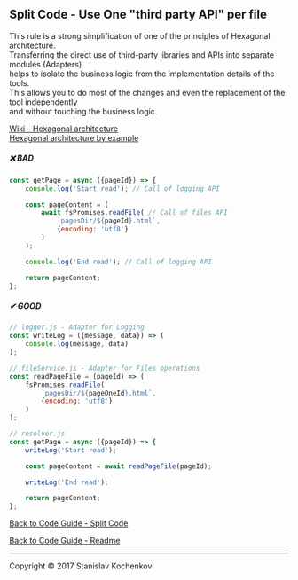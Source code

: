 ## Split Code - Use One "third party API" per file

This rule is a strong simplification of one of the principles of Hexagonal architecture.  
Transferring the direct use of third-party libraries and APIs into separate modules (Adapters)  
helps to isolate the business logic from the implementation details of the tools.  
This allows you to do most of the changes and even the replacement of the tool independently  
and without touching the business logic.

[Wiki - Hexagonal architecture](https://en.wikipedia.org/wiki/Hexagonal_architecture_(software))  
[Hexagonal architecture by example](https://blog.allegro.tech/2020/05/hexagonal-architecture-by-example.html)

##### ❌ BAD

```javascript
const getPage = async ({pageId}) => {
    console.log('Start read'); // Call of logging API

    const pageContent = (
        await fsPromises.readFile( // Call of files API
            `pagesDir/${pageId}.html`,
            {encoding: 'utf8'}
        )
    );

    console.log('End read'); // Call of logging API

    return pageContent;
};
```

##### ✔ GOOD

```javascript
// logger.js - Adapter for Logging
const writeLog = ({message, data}) => (
    console.log(message, data)
);
```

```javascript
// fileService.js - Adapter for Files operations
const readPageFile = (pageId) => (
    fsPromises.readFile(
        `pagesDir/${pageOneId}.html`,
        {encoding: 'utf8'}
    )
);
```

```javascript
// resolver.js
const getPage = async ({pageId}) => {
    writeLog('Start read');

    const pageContent = await readPageFile(pageId);

    writeLog('End read');

    return pageContent;
};
```

[Back to Code Guide - Split Code](https://github.com/UserBug/codeGuide/tree/v2/docs/splitCode/index.md)

[Back to Code Guide - Readme](https://github.com/UserBug/codeGuide/tree/v2)

---
Copyright © 2017 Stanislav Kochenkov 